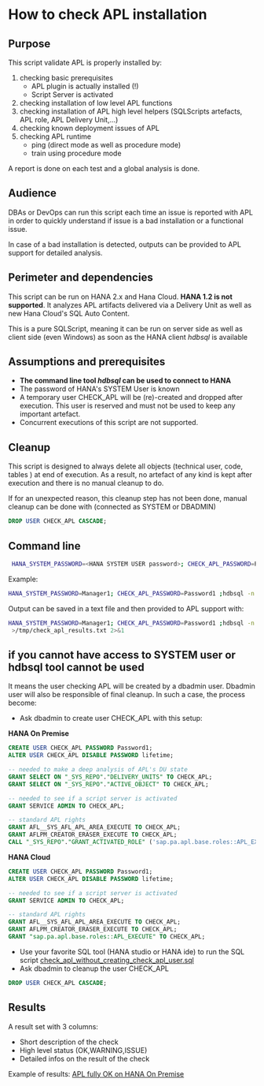 # How to check APL installation
## Purpose
This script validate APL is properly installed by:
1. checking basic prerequisites
    * APL plugin is actually installed (!)
    * Script Server is activated
2. checking installation of low level APL functions
3. checking installation of APL high level helpers (SQLScripts artefacts, APL role, APL Delivery Unit,...)
4. checking known deployment issues of APL
5. checking APL runtime
    * ping (direct mode as well as procedure mode)
    * train using procedure mode
    
A report is done on each test and a global analysis is done.

## Audience
DBAs or DevOps can run this script each time an issue is reported with APL in order to quickly understand if issue is a bad installation or a functional issue. 

In case of a bad installation is detected, outputs can be provided to APL support for detailed analysis.

## Perimeter and dependencies
This script can be run on HANA 2.x and Hana Cloud. **HANA 1.2 is not supported**.
It analyzes APL artifacts delivered via a Delivery Unit as well as new Hana Cloud's SQL Auto Content.

This is a pure SQLScript, meaning it can be run on server side as well as client side (even Windows) as soon as the HANA client *hdbsql* is available

## Assumptions and prerequisites
* **The command line tool _hdbsql_ can be used to connect to HANA**
* The password of HANA's SYSTEM User is known
* A temporary user CHECK_APL will be (re)-created and dropped after execution. This user is reserved and must not be used to keep any important artefact.
* Concurrent executions of this script are not supported.

## Cleanup
This script is designed to always delete all objects (technical user, code, tables ) at end of execution. As a result, no artefact of any kind is kept after execution and there is no manual cleanup to do.

If for an unexpected reason, this cleanup step has not been done, manual cleanup can be done with (connected as SYSTEM or DBADMIN)
```SQL
DROP USER CHECK_APL CASCADE;
```

## Command line
```bash
 HANA_SYSTEM_PASSWORD=<HANA SYSTEM USER password>; CHECK_APL_PASSWORD=Password1 ;hdbsql -n HANA host name>:<port> -u SYSTEM -p $HANA_SYSTEM_PASSWORD -g "" -V SYSTEM_PASSWORD=$HANA_SYSTEM_PASSWORD,CHECK_APL_PASSWORD=$CHECK_APL_PASSWORD -j -A -I check_apl.sql
 ````
Example:
```bash
HANA_SYSTEM_PASSWORD=Manager1; CHECK_APL_PASSWORD=Password1 ;hdbsql -n hana:30015 -u SYSTEM -p $HANA_SYSTEM_PASSWORD -g "" -V SYSTEM_PASSWORD=$HANA_SYSTEM_PASSWORD,CHECK_APL_PASSWORD=$CHECK_APL_PASSWORD -j -A -I /SAPDevelop/apl/src/sql/check_apl/check_apl.sql
```
Output can be saved in a text file and then provided to APL support with:

```bash
HANA_SYSTEM_PASSWORD=Manager1; CHECK_APL_PASSWORD=Password1 ;hdbsql -n hana:30015 -u SYSTEM -p $HANA_SYSTEM_PASSWORD -g "" -V SYSTEM_PASSWORD=$HANA_SYSTEM_PASSWORD,CHECK_APL_PASSWORD=$CHECK_APL_PASSWORD -j -A -I /SAPDevelop/apl/src/sql/check_apl/check_apl.sql
 >/tmp/check_apl_results.txt 2>&1
 ```

## if you cannot have access to SYSTEM user or hdbsql tool cannot be used
It means the user checking APL will be created by a dbadmin user. Dbadmin user will also be responsible of final cleanup.
In such a case, the process become:

* Ask dbadmin to create user CHECK_APL with this setup:

**HANA On Premise**
```SQL
CREATE USER CHECK_APL PASSWORD Password1;
ALTER USER CHECK_APL DISABLE PASSWORD lifetime;

-- needed to make a deep analysis of APL's DU state
GRANT SELECT ON "_SYS_REPO"."DELIVERY_UNITS" TO CHECK_APL;
GRANT SELECT ON "_SYS_REPO"."ACTIVE_OBJECT" TO CHECK_APL;

-- needed to see if a script server is activated
GRANT SERVICE ADMIN TO CHECK_APL;

-- standard APL rights
GRANT AFL__SYS_AFL_APL_AREA_EXECUTE TO CHECK_APL;
GRANT AFLPM_CREATOR_ERASER_EXECUTE TO CHECK_APL;
CALL "_SYS_REPO"."GRANT_ACTIVATED_ROLE" ('sap.pa.apl.base.roles::APL_EXECUTE','CHECK_APL');
```

**HANA Cloud**
```SQL
CREATE USER CHECK_APL PASSWORD Password1;
ALTER USER CHECK_APL DISABLE PASSWORD lifetime;

-- needed to see if a script server is activated
GRANT SERVICE ADMIN TO CHECK_APL;

-- standard APL rights
GRANT AFL__SYS_AFL_APL_AREA_EXECUTE TO CHECK_APL;
GRANT AFLPM_CREATOR_ERASER_EXECUTE TO CHECK_APL;
GRANT "sap.pa.apl.base.roles::APL_EXECUTE" TO CHECK_APL;
```

* Use your favorite SQL tool (HANA studio or HANA ide) to run the SQL script [check_apl_without_creating_check_apl_user.sql](./check_apl_without_creating_check_apl_user.sql)
* Ask dbadmin to cleanup the user CHECK_APL
```SQL
DROP USER CHECK_APL CASCADE;
```

## Results
A result set with 3 columns:
* Short description of the check
* High level status (OK,WARNING,ISSUE) 
* Detailed infos on the result of the check

Example of results: [APL fully OK on HANA On Premise](./check_on_premise_ok.txt)
